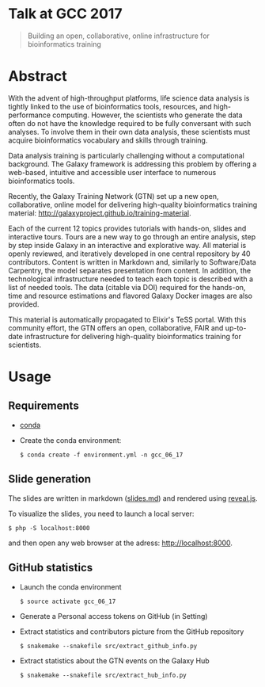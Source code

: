 Talk at GCC 2017
================

> Building an open, collaborative, online infrastructure for bioinformatics training

# Abstract

With the advent of high-throughput platforms, life science data analysis is tightly linked to the use of bioinformatics tools, resources, and high-performance computing. However, the scientists who generate the data often do not have the knowledge required to be fully conversant with such analyses. To involve them in their own data analysis, these scientists must acquire bioinformatics vocabulary and skills through training.

Data analysis training is particularly challenging without a computational background. The Galaxy framework is addressing this problem by offering a web-based, intuitive and accessible user interface to numerous bioinformatics tools.

Recently, the Galaxy Training Network (GTN) set up a new open, collaborative, online model for delivering high-quality bioinformatics training material: http://galaxyproject.github.io/training-material.

Each of the current 12 topics provides tutorials with hands-on, slides and interactive tours. Tours are a new way to go through an entire analysis, step by step inside Galaxy in an interactive and explorative way. All material is openly reviewed, and iteratively developed in one central repository by 40 contributors. Content is written in Markdown and, similarly to Software/Data Carpentry, the model separates presentation from content. In addition, the technological infrastructure needed to teach each topic is described with a list of needed tools. The data (citable via DOI) required for the hands-on, time and resource estimations and flavored Galaxy Docker images are also provided.

This material is automatically propagated to Elixir's TeSS portal. With this community effort, the GTN offers an open, collaborative, FAIR and up-to-date infrastructure for delivering high-quality bioinformatics training for scientists.

# Usage

## Requirements

- [conda]()
- Create the conda environment:

    ```
    $ conda create -f environment.yml -n gcc_06_17
    ```

## Slide generation

The slides are written in markdown ([slides.md](slides.md)) and rendered using [reveal.js](https://github.com/hakimel/reveal.js/).

To visualize the slides, you need to launch a local server:

```
$ php -S localhost:8000
```

and then open any web browser at the adress: [http://localhost:8000](http://localhost:8000).

## GitHub statistics

- Launch the conda environment

    ```
    $ source activate gcc_06_17
    ```

- Generate a Personal access tokens on GitHub (in Setting)
    
- Extract statistics and contributors picture from the GitHub repository

    ```
    $ snakemake --snakefile src/extract_github_info.py
    ```

- Extract statistics about the GTN events on the Galaxy Hub

    ```
    $ snakemake --snakefile src/extract_hub_info.py
    ```

